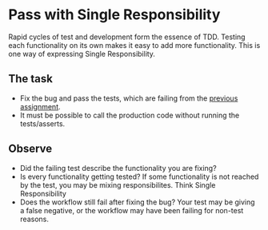 # Pass with Single Responsibility

Rapid cycles of test and development form the essence of TDD. Testing each functionality on its own makes it easy to add more functionality. This is one way of expressing Single Responsibility.

## The task

- Fix the bug and pass the tests, which are failing from the [previous assignment](fail.md).
- It must be possible to call the production code without running the tests/asserts.

## Observe

- Did the failing test describe the functionality you are fixing?
- Is every functionality getting tested? If some functionality is not reached by the test, you may be mixing responsibilites. Think Single Responsibility
- Does the workflow still fail after fixing the bug? Your test may be giving a false negative, or the workflow may have been failing for non-test reasons.
